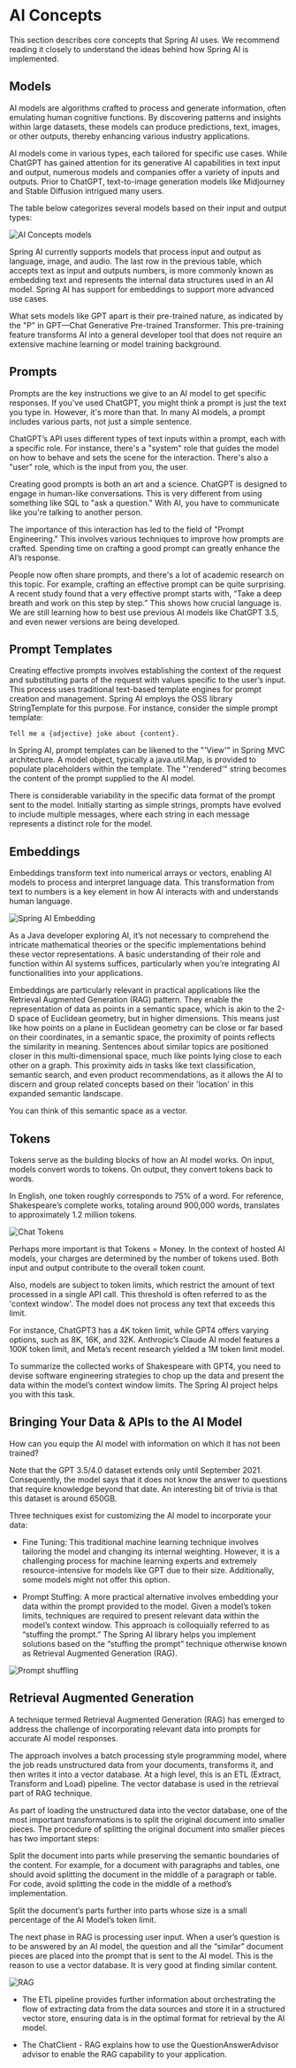 # AI Concepts
This section describes core concepts that Spring AI uses. We recommend reading it closely to understand the ideas behind how Spring AI is implemented.

## Models
AI models are algorithms crafted to process and generate information, often emulating human cognitive functions. By discovering patterns and insights within large datasets, these models can produce predictions, text, images, or other outputs, thereby enhancing various industry applications.

AI models come in various types, each tailored for specific use cases. While ChatGPT has gained attention for its generative AI capabilities in text input and output, numerous models and companies offer a variety of inputs and outputs. Prior to ChatGPT, text-to-image generation models like Midjourney and Stable Diffusion intrigued many users.

The table below categorizes several models based on their input and output types:

![AI Concepts models](images/spring-ai-concepts-model-types.jpg)


Spring AI currently supports models that process input and output as language, image, and audio. The last row in the previous table, which accepts text as input and outputs numbers, is more commonly known as embedding text and represents the internal data structures used in an AI model. Spring AI has support for embeddings to support more advanced use cases.

What sets models like GPT apart is their pre-trained nature, as indicated by the "P" in GPT—Chat Generative Pre-trained Transformer. This pre-training feature transforms AI into a general developer tool that does not require an extensive machine learning or model training background.

## Prompts

Prompts are the key instructions we give to an AI model to get specific responses. If you've used ChatGPT, you might think a prompt is just the text you type in. However, it's more than that. In many AI models, a prompt includes various parts, not just a simple sentence.

ChatGPT’s API uses different types of text inputs within a prompt, each with a specific role. For instance, there's a "system" role that guides the model on how to behave and sets the scene for the interaction. There's also a "user" role, which is the input from you, the user.

Creating good prompts is both an art and a science. ChatGPT is designed to engage in human-like conversations. This is very different from using something like SQL to "ask a question." With AI, you have to communicate like you're talking to another person.

The importance of this interaction has led to the field of "Prompt Engineering." This involves various techniques to improve how prompts are crafted. Spending time on crafting a good prompt can greatly enhance the AI’s response.

People now often share prompts, and there's a lot of academic research on this topic. For example, crafting an effective prompt can be quite surprising. A recent study found that a very effective prompt starts with, “Take a deep breath and work on this step by step.” This shows how crucial language is. We are still learning how to best use previous AI models like ChatGPT 3.5, and even newer versions are being developed.

## Prompt Templates
Creating effective prompts involves establishing the context of the request and substituting parts of the request with values specific to the user’s input.
This process uses traditional text-based template engines for prompt creation and management. Spring AI employs the OSS library StringTemplate for this purpose.
For instance, consider the simple prompt template:
```
Tell me a {adjective} joke about {content}.

```

In Spring AI, prompt templates can be likened to the "'View'" in Spring MVC architecture. A model object, typically a java.util.Map, is provided to populate placeholders within the template. The "'rendered'" string becomes the content of the prompt supplied to the AI model.

There is considerable variability in the specific data format of the prompt sent to the model. Initially starting as simple strings, prompts have evolved to include multiple messages, where each string in each message represents a distinct role for the model.

## Embeddings

Embeddings transform text into numerical arrays or vectors, enabling AI models to process and interpret language data. This transformation from text to numbers is a key element in how AI interacts with and understands human language.

![Spring AI Embedding](images/spring-ai-embeddings.jpg)


As a Java developer exploring AI, it’s not necessary to comprehend the intricate mathematical theories or the specific implementations behind these vector representations. A basic understanding of their role and function within AI systems suffices, particularly when you’re integrating AI functionalities into your applications.

Embeddings are particularly relevant in practical applications like the Retrieval Augmented Generation (RAG) pattern. They enable the representation of data as points in a semantic space, which is akin to the 2-D space of Euclidean geometry, but in higher dimensions. This means just like how points on a plane in Euclidean geometry can be close or far based on their coordinates, in a semantic space, the proximity of points reflects the similarity in meaning. Sentences about similar topics are positioned closer in this multi-dimensional space, much like points lying close to each other on a graph. This proximity aids in tasks like text classification, semantic search, and even product recommendations, as it allows the AI to discern and group related concepts based on their 'location' in this expanded semantic landscape.

You can think of this semantic space as a vector.

## Tokens

Tokens serve as the building blocks of how an AI model works. On input, models convert words to tokens. On output, they convert tokens back to words.

In English, one token roughly corresponds to 75% of a word. For reference, Shakespeare’s complete works, totaling around 900,000 words, translates to approximately 1.2 million tokens.

![Chat Tokens](images/spring-ai-concepts-tokens.png)

Perhaps more important is that Tokens = Money. In the context of hosted AI models, your charges are determined by the number of tokens used. Both input and output contribute to the overall token count.

Also, models are subject to token limits, which restrict the amount of text processed in a single API call. This threshold is often referred to as the 'context window'. The model does not process any text that exceeds this limit.

For instance, ChatGPT3 has a 4K token limit, while GPT4 offers varying options, such as 8K, 16K, and 32K. Anthropic’s Claude AI model features a 100K token limit, and Meta’s recent research yielded a 1M token limit model.

To summarize the collected works of Shakespeare with GPT4, you need to devise software engineering strategies to chop up the data and present the data within the model’s context window limits. The Spring AI project helps you with this task.

## Bringing Your Data & APIs to the AI Model


How can you equip the AI model with information on which it has not been trained?

Note that the GPT 3.5/4.0 dataset extends only until September 2021. Consequently, the model says that it does not know the answer to questions that require knowledge beyond that date. An interesting bit of trivia is that this dataset is around 650GB.

Three techniques exist for customizing the AI model to incorporate your data:

- Fine Tuning: This traditional machine learning technique involves tailoring the model and changing its internal weighting. However, it is a challenging process for machine learning experts and extremely resource-intensive for models like GPT due to their size. Additionally, some models might not offer this option.

- Prompt Stuffing: A more practical alternative involves embedding your data within the prompt provided to the model. Given a model’s token limits, techniques are required to present relevant data within the model’s context window. This approach is colloquially referred to as “stuffing the prompt.” The Spring AI library helps you implement solutions based on the “stuffing the prompt” technique otherwise known as Retrieval Augmented Generation (RAG).

![Prompt shuffling](images/spring-ai-prompt-stuffing.jpg)


## Retrieval Augmented Generation
A technique termed Retrieval Augmented Generation (RAG) has emerged to address the challenge of incorporating relevant data into prompts for accurate AI model responses.

The approach involves a batch processing style programming model, where the job reads unstructured data from your documents, transforms it, and then writes it into a vector database. At a high level, this is an ETL (Extract, Transform and Load) pipeline. The vector database is used in the retrieval part of RAG technique.

As part of loading the unstructured data into the vector database, one of the most important transformations is to split the original document into smaller pieces. The procedure of splitting the original document into smaller pieces has two important steps:

Split the document into parts while preserving the semantic boundaries of the content. For example, for a document with paragraphs and tables, one should avoid splitting the document in the middle of a paragraph or table. For code, avoid splitting the code in the middle of a method’s implementation.

Split the document’s parts further into parts whose size is a small percentage of the AI Model’s token limit.

The next phase in RAG is processing user input. When a user’s question is to be answered by an AI model, the question and all the “similar” document pieces are placed into the prompt that is sent to the AI model. This is the reason to use a vector database. It is very good at finding similar content.

![RAG](images/spring-ai-rag.jpg)

- The ETL pipeline provides further information about orchestrating the flow of extracting data from the data sources and store it in a structured vector store, ensuring data is in the optimal format for retrieval by the AI model.

- The ChatClient - RAG explains how to use the QuestionAnswerAdvisor advisor to enable the RAG capability to your application.

